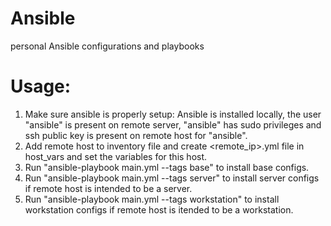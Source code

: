 # Ansible
personal Ansible configurations and playbooks

# Usage:
1. Make sure ansible is properly setup: Ansible is installed locally, the user "ansible" is present on remote server, "ansible" has sudo privileges and ssh public key is present on remote host for "ansible".
2. Add remote host to inventory file and create <remote_ip>.yml file in host_vars and set the variables for this host.
3. Run "ansible-playbook main.yml --tags base" to install base configs.
4. Run "ansible-playbook main.yml --tags server" to install server configs if remote host is intended to be a server.
5. Run "ansible-playbook main.yml --tags workstation" to install workstation configs if remote host is itended to be a workstation.
